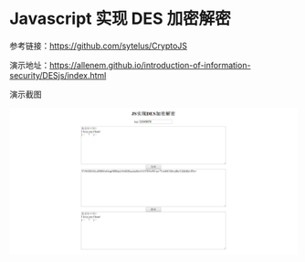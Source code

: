 # Javascript 实现 DES 加密解密

参考链接：https://github.com/sytelus/CryptoJS

演示地址：https://allenem.github.io/introduction-of-information-security/DESjs/index.html

演示截图

![screenshot](screenshot.png)